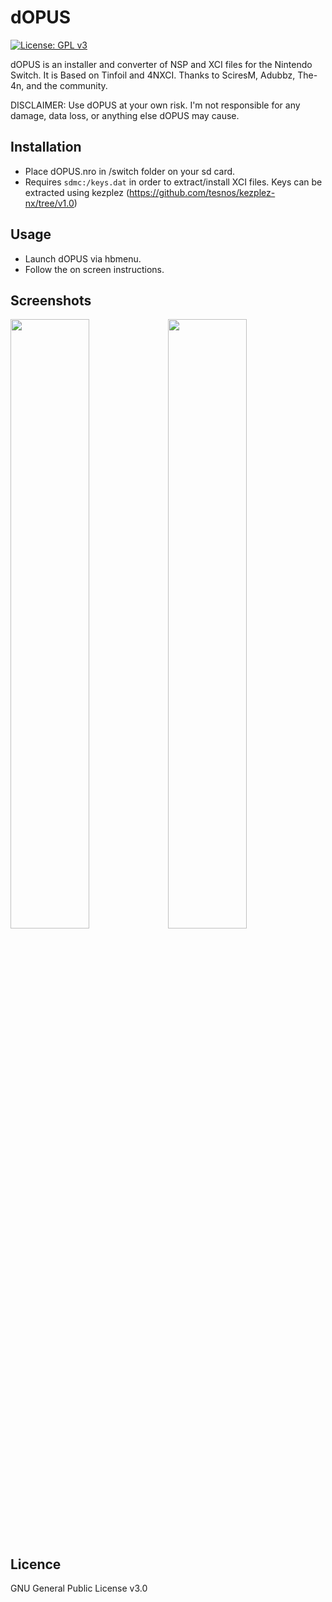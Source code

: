 # dOPUS
[![License: GPL v3](https://img.shields.io/badge/License-GPL%20v3-blue.svg)](https://www.gnu.org/licenses/gpl-3.0)

dOPUS is an installer and converter of NSP and XCI files for the Nintendo Switch. It is Based on Tinfoil and 4NXCI. Thanks to SciresM, Adubbz, The-4n, and the community.

DISCLAIMER: Use dOPUS at your own risk. I'm not responsible for any damage, data loss, or anything else dOPUS may cause.

## Installation
* Place dOPUS.nro in /switch folder on your sd card.
* Requires `sdmc:/keys.dat` in order to extract/install XCI files. Keys can be extracted using kezplez (https://github.com/tesnos/kezplez-nx/tree/v1.0)

## Usage
* Launch dOPUS via hbmenu.
* Follow the on screen instructions.

## Screenshots
<img src="https://i.imgur.com/V5UPvrX.jpg" width="50%"><img src="https://i.imgur.com/Fv1CSnv.png" width="50%">

## Licence
GNU General Public License v3.0
